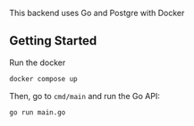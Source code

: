 This backend uses Go and Postgre with Docker

## Getting Started

Run the docker
```bash
docker compose up
```
Then, go to `cmd/main` and run the Go API:
```bash
go run main.go
```
